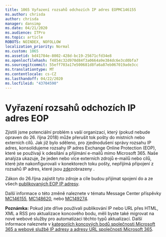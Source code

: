 ```yaml
---
title: 1065 Vyřazení rozsahů odchozích IP adres EOPMC146155
ms.author: chrisda
author: chrisda
manager: dansimp
ms.date: 04/21/2020
ms.audience: ITPro
ms.topic: article
ROBOTS: NOINDEX, NOFOLLOW
localization_priority: Normal
ms.custom: 1065
ms.assetid: bd41784e-8002-428d-bc19-25671cfd34e8
ms.openlocfilehash: f4854c32d970d84f3a0664a9e384dc6e3cd0bfa7
ms.sourcegitcommit: 55eff703a17e500681d8fa6a87eb067019ade3cc
ms.translationtype: MT
ms.contentlocale: cs-CZ
ms.lasthandoff: 04/22/2020
ms.locfileid: "43704590"
---
```

# <a name="deprecation-of-eop-outbound-ip-address-ranges"></a>Vyřazení rozsahů odchozích IP adres EOP

Zjistili jsme potenciální problém s vaší organizací, který (pokud nebude opraven do 26. října 2018) může přerušit tok pošty do místních nebo externích cílů. Jak již bylo sděleno, pro zjednodušení správy rozsahu IP adres, konsolidujeme rozsahy IP adres Exchange Online Protection (EOP), které se používají k odesílání a přijímání e-mailů mimo Microsoft 365. Naše analýza ukazuje, že jeden nebo více externích zdrojů e-mailů nebo cílů, které jste nakonfigurovali v konektorech toku pošty, nepřijímá připojení z rozsahů IP adres, které jsou [zde](https://docs.microsoft.com/office365/SecurityCompliance/eop/exchange-online-protection-ip-addresses)zobrazeny .

Zákon do 26.října zajistit tyto zdroje a cíle budou přijímat spojení do a ze všech [publikovaných EOP IP adresy](https://docs.microsoft.com/office365/SecurityCompliance/eop/exchange-online-protection-ip-addresses).

Další informace o této změně naleznete v tématu Message Center příspěvky [MC146155](https://portal.office.com/AdminPortal/home?switchtomodern=true#/MessageCenter?id=MC146155), [MC148620](https://portal.office.com/AdminPortal/home?switchtomodern=true#/MessageCenter?id=MC148620), nebo [MC149274](https://portal.office.com/AdminPortal/home?switchtomodern=true#/MessageCenter?id=MC149274).

**Poznámka:** Pokud jste dříve používali publikování IP nebo URL přes HTML, XML a RSS pro aktualizace koncového bodu, měli byste také migrovat na nové webové služby pro automatizaci těchto typů aktualizací. Další informace naleznete v [kategoriích koncových bodů společnosti Microsoft 365 a webové službě IP adresy a adresy URL společnosti Microsoft 365](https://techcommunity.microsoft.com/t5/Office-365-Blog/Announcing-Office-365-endpoint-categories-and-Office-365-IP/ba-p/177638).
